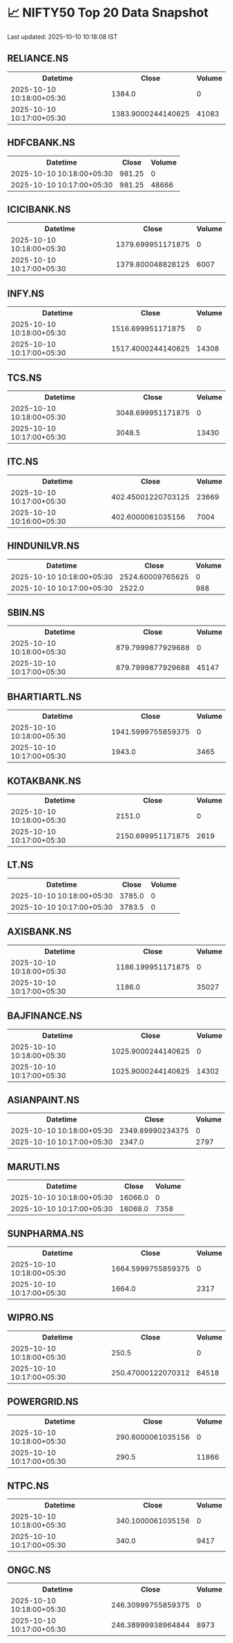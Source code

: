 # 📈 NIFTY50 Top 20 Data Snapshot

Last updated: 2025-10-10 10:18:08 IST

## RELIANCE.NS

<table>
  <tr><th>Datetime</th><th>Close</th><th>Volume</th></tr>
  <tr><td>2025-10-10 10:18:00+05:30</td><td>1384.0</td><td>0</td></tr>
  <tr><td>2025-10-10 10:17:00+05:30</td><td>1383.9000244140625</td><td>41083</td></tr>
</table>

## HDFCBANK.NS

<table>
  <tr><th>Datetime</th><th>Close</th><th>Volume</th></tr>
  <tr><td>2025-10-10 10:18:00+05:30</td><td>981.25</td><td>0</td></tr>
  <tr><td>2025-10-10 10:17:00+05:30</td><td>981.25</td><td>48666</td></tr>
</table>

## ICICIBANK.NS

<table>
  <tr><th>Datetime</th><th>Close</th><th>Volume</th></tr>
  <tr><td>2025-10-10 10:18:00+05:30</td><td>1379.699951171875</td><td>0</td></tr>
  <tr><td>2025-10-10 10:17:00+05:30</td><td>1379.800048828125</td><td>6007</td></tr>
</table>

## INFY.NS

<table>
  <tr><th>Datetime</th><th>Close</th><th>Volume</th></tr>
  <tr><td>2025-10-10 10:18:00+05:30</td><td>1516.699951171875</td><td>0</td></tr>
  <tr><td>2025-10-10 10:17:00+05:30</td><td>1517.4000244140625</td><td>14308</td></tr>
</table>

## TCS.NS

<table>
  <tr><th>Datetime</th><th>Close</th><th>Volume</th></tr>
  <tr><td>2025-10-10 10:18:00+05:30</td><td>3048.699951171875</td><td>0</td></tr>
  <tr><td>2025-10-10 10:17:00+05:30</td><td>3048.5</td><td>13430</td></tr>
</table>

## ITC.NS

<table>
  <tr><th>Datetime</th><th>Close</th><th>Volume</th></tr>
  <tr><td>2025-10-10 10:17:00+05:30</td><td>402.45001220703125</td><td>23669</td></tr>
  <tr><td>2025-10-10 10:16:00+05:30</td><td>402.6000061035156</td><td>7004</td></tr>
</table>

## HINDUNILVR.NS

<table>
  <tr><th>Datetime</th><th>Close</th><th>Volume</th></tr>
  <tr><td>2025-10-10 10:18:00+05:30</td><td>2524.60009765625</td><td>0</td></tr>
  <tr><td>2025-10-10 10:17:00+05:30</td><td>2522.0</td><td>988</td></tr>
</table>

## SBIN.NS

<table>
  <tr><th>Datetime</th><th>Close</th><th>Volume</th></tr>
  <tr><td>2025-10-10 10:18:00+05:30</td><td>879.7999877929688</td><td>0</td></tr>
  <tr><td>2025-10-10 10:17:00+05:30</td><td>879.7999877929688</td><td>45147</td></tr>
</table>

## BHARTIARTL.NS

<table>
  <tr><th>Datetime</th><th>Close</th><th>Volume</th></tr>
  <tr><td>2025-10-10 10:18:00+05:30</td><td>1941.5999755859375</td><td>0</td></tr>
  <tr><td>2025-10-10 10:17:00+05:30</td><td>1943.0</td><td>3465</td></tr>
</table>

## KOTAKBANK.NS

<table>
  <tr><th>Datetime</th><th>Close</th><th>Volume</th></tr>
  <tr><td>2025-10-10 10:18:00+05:30</td><td>2151.0</td><td>0</td></tr>
  <tr><td>2025-10-10 10:17:00+05:30</td><td>2150.699951171875</td><td>2619</td></tr>
</table>

## LT.NS

<table>
  <tr><th>Datetime</th><th>Close</th><th>Volume</th></tr>
  <tr><td>2025-10-10 10:18:00+05:30</td><td>3785.0</td><td>0</td></tr>
  <tr><td>2025-10-10 10:17:00+05:30</td><td>3783.5</td><td>0</td></tr>
</table>

## AXISBANK.NS

<table>
  <tr><th>Datetime</th><th>Close</th><th>Volume</th></tr>
  <tr><td>2025-10-10 10:18:00+05:30</td><td>1186.199951171875</td><td>0</td></tr>
  <tr><td>2025-10-10 10:17:00+05:30</td><td>1186.0</td><td>35027</td></tr>
</table>

## BAJFINANCE.NS

<table>
  <tr><th>Datetime</th><th>Close</th><th>Volume</th></tr>
  <tr><td>2025-10-10 10:18:00+05:30</td><td>1025.9000244140625</td><td>0</td></tr>
  <tr><td>2025-10-10 10:17:00+05:30</td><td>1025.9000244140625</td><td>14302</td></tr>
</table>

## ASIANPAINT.NS

<table>
  <tr><th>Datetime</th><th>Close</th><th>Volume</th></tr>
  <tr><td>2025-10-10 10:18:00+05:30</td><td>2349.89990234375</td><td>0</td></tr>
  <tr><td>2025-10-10 10:17:00+05:30</td><td>2347.0</td><td>2797</td></tr>
</table>

## MARUTI.NS

<table>
  <tr><th>Datetime</th><th>Close</th><th>Volume</th></tr>
  <tr><td>2025-10-10 10:18:00+05:30</td><td>16066.0</td><td>0</td></tr>
  <tr><td>2025-10-10 10:17:00+05:30</td><td>16068.0</td><td>7358</td></tr>
</table>

## SUNPHARMA.NS

<table>
  <tr><th>Datetime</th><th>Close</th><th>Volume</th></tr>
  <tr><td>2025-10-10 10:18:00+05:30</td><td>1664.5999755859375</td><td>0</td></tr>
  <tr><td>2025-10-10 10:17:00+05:30</td><td>1664.0</td><td>2317</td></tr>
</table>

## WIPRO.NS

<table>
  <tr><th>Datetime</th><th>Close</th><th>Volume</th></tr>
  <tr><td>2025-10-10 10:18:00+05:30</td><td>250.5</td><td>0</td></tr>
  <tr><td>2025-10-10 10:17:00+05:30</td><td>250.47000122070312</td><td>64518</td></tr>
</table>

## POWERGRID.NS

<table>
  <tr><th>Datetime</th><th>Close</th><th>Volume</th></tr>
  <tr><td>2025-10-10 10:18:00+05:30</td><td>290.6000061035156</td><td>0</td></tr>
  <tr><td>2025-10-10 10:17:00+05:30</td><td>290.5</td><td>11866</td></tr>
</table>

## NTPC.NS

<table>
  <tr><th>Datetime</th><th>Close</th><th>Volume</th></tr>
  <tr><td>2025-10-10 10:18:00+05:30</td><td>340.1000061035156</td><td>0</td></tr>
  <tr><td>2025-10-10 10:17:00+05:30</td><td>340.0</td><td>9417</td></tr>
</table>

## ONGC.NS

<table>
  <tr><th>Datetime</th><th>Close</th><th>Volume</th></tr>
  <tr><td>2025-10-10 10:18:00+05:30</td><td>246.30999755859375</td><td>0</td></tr>
  <tr><td>2025-10-10 10:17:00+05:30</td><td>246.38999938964844</td><td>8973</td></tr>
</table>

